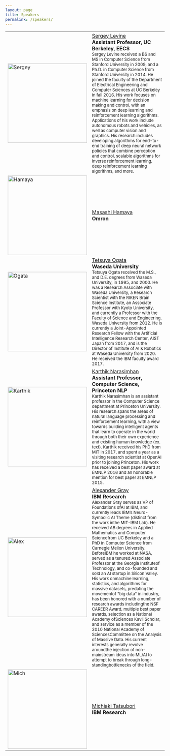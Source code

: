 ```yaml
---
layout: page
title: Speakers
permalink: /speakers/
---
```



<table >
	<tbody>
		<tr>
			<td style="width: 250px;"> <img src="https://kbrl.github.io/img/spk-sergey.jpg" alt="Sergey" width="250"/></td>
			<td> <a href="https://people.eecs.berkeley.edu/~svlevine/">Sergey Levine</a> <br> <b>Assistant Professor, UC Berkeley, EECS</b> <br> <font size="2">Sergey Levine received a BS and MS in Computer Science from Stanford University in 2009, and a Ph.D. in Computer Science from Stanford University in 2014. He joined the faculty of the Department of Electrical Engineering and Computer Sciences at UC Berkeley in fall 2016. His work focuses on machine learning for decision making and control, with an emphasis on deep learning and reinforcement learning algorithms. Applications of his work include autonomous robots and vehicles, as well as computer vision and graphics. His research includes developing algorithms for end-to-end training of deep neural network policies that combine perception and control, scalable algorithms for inverse reinforcement learning, deep reinforcement learning algorithms, and more. </font></td>
		</tr>
		<tr>
			<td style="width: 250px;"> <img src="https://kbrl.github.io/img/spk-hamaya.jpg" alt="Hamaya" width="250"/></td>
			<td> <a href="https://scholar.google.co.jp/citations?user=Khb7qw8AAAAJ&hl=ja">Masashi Hamaya</a> <br> <b>Omron</b> </td>
		</tr>
		<tr>
			<td style="width: 250px;"> <img src="https://kbrl.github.io/img/spk-ogata.jpg" alt="Ogata" width="250"/></td>
			<td> <a href="https://ogata-lab.jp/">Tetsuya Ogata</a> <br> <b>Waseda University</b> <br> <font size="2">Tetsuya Ogata received the M.S., and D.E. degrees from Waseda University, in 1995, and 2000. He was a Research Associate with Waseda University, a Research Scientist with the RIKEN Brain Science Institute, an Associate Professor with Kyoto University, and currently a Professor with the Faculty of Science and Engineering, Waseda University from 2012. He is currently a Joint-Appointed Research Fellow with the Artificial Intelligence Research Center, AIST Japan from 2017, and is the Director of Institute of AI & Robotics at Waseda University from 2020. He received the IBM faculty award 2017. </font></td>
		</tr>
		<tr>
			<td style="width: 250px;"> <img src="https://kbrl.github.io/img/spk-karthik.jpg" alt="Karthik" width="250"/></td>
			<td> <a href="https://www.cs.princeton.edu/~karthikn/">Karthik Narasimhan</a> <br> <b>Assistant Professor, Computer Science, Princeton NLP</b> <br> <font size="2">Karthik Narasimhan is an assistant professor in the Computer Science department at Princeton University. His research spans the areas of natural language processing and reinforcement learning, with a view towards building intelligent agents that learn to operate in the world through both their own experience and existing human knowledge (ex. text). Karthik received his PhD from MIT in 2017, and spent a year as a visiting research scientist at OpenAI prior to joining Princeton. His work has received a best paper award at EMNLP 2016 and an honorable mention for best paper at EMNLP 2015. </font></td>
		</tr>
		<tr>
			<td style="width: 250px;"> <img src="https://kbrl.github.io/img/spk-alex.jpg" alt="Alex" width="250"/></td>
			<td> <a href="https://www.linkedin.com/in/alexander-gray-b554b64/">Alexander Gray</a> <br> <b>IBM Research</b> <br> <font size="2">Alexander Gray serves as VP of Foundations ofAI at IBM, and currently leads IBM’s Neuro-Symbolic AI Theme (distinct from the work inthe MIT-IBM Lab). He received AB degrees in Applied Mathematics and Computer Sciencefrom UC Berkeley and a PhD in Computer Science from Carnegie Mellon University. BeforeIBM he worked at NASA, served as a tenured Associate Professor at the Georgia Instituteof Technology, and co-founded and sold an AI startup in Silicon Valley.  His work onmachine learning, statistics, and algorithms for massive datasets, predating the movementof "big data" in industry, has been honored with a number of research awards includingthe NSF CAREER Award, multiple best paper awards, selection as a National Academy ofSciences Kavli Scholar, and service as a member of the 2010 National Academy of SciencesCommittee on the Analysis of Massive Data. His current interests generally revolve aroundthe injection of non-mainstream ideas into ML/AI to attempt to break through long-standingbottlenecks of the field. </font></td>
		</tr>
		<tr>
			<td style="width: 250px;"> <img src="https://kbrl.github.io/img/spk-mich.jpg" alt="Mich" width="250"/></td>
			<td> <a href="https://researcher.watson.ibm.com/researcher/view.php?person=jp-MICH">Michiaki Tatsubori</a> <br> <b>IBM Research</b> </td>
		</tr>		
	</tbody>
</table>
